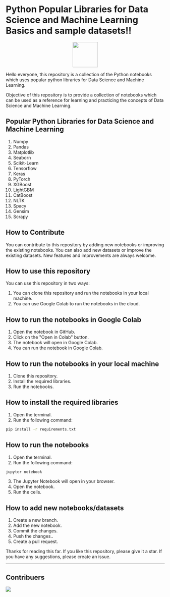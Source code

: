 # Python Popular Libraries for Data Science and Machine Learning Basics and sample datasets!!

<div id="badges" align="center">
<img height = "80px" src="https://cdn.jsdelivr.net/gh/devicons/devicon/icons/python/python-original.svg" />
</div>

Hello everyone, this repository is a collection of the Python notebooks which uses popular python libraries for Data Science and Machine Learning.

Objective of this repository is to provide a collection of notebooks which can be used as a reference for learning and practicing the concepts of Data Science and Machine Learning.

## Popular Python Libraries for Data Science and Machine Learning

1. Numpy
2. Pandas
3. Matplotlib
4. Seaborn
5. Scikit-Learn
6. Tensorflow
7. Keras
8. PyTorch
9. XGBoost
10. LightGBM
11. CatBoost
12. NLTK
13. Spacy
14. Gensim
15. Scrapy

## How to Contribute

You can contribute to this repository by adding new notebooks or improving the existing notebooks. You can also add new datasets or improve the existing datasets.
New features and improvements are always welcome.

## How to use this repository

You can use this repository in two ways:

1. You can clone this repository and run the notebooks in your local machine.
2. You can use Google Colab to run the notebooks in the cloud.

## How to run the notebooks in Google Colab

1. Open the notebook in GitHub.
2. Click on the "Open in Colab" button.
3. The notebook will open in Google Colab.
4. You can run the notebook in Google Colab.

## How to run the notebooks in your local machine

1. Clone this repository.
2. Install the required libraries.
3. Run the notebooks.

## How to install the required libraries

1. Open the terminal.
2. Run the following command:

```bash
pip install -r requirements.txt
```

## How to run the notebooks

1. Open the terminal.
2. Run the following command:

```bash
jupyter notebook
```

3. The Jupyter Notebook will open in your browser.
4. Open the notebook.
5. Run the cells.

## How to add new notebooks/datasets

1. Create a new branch.
2. Add the new notebook.
3. Commit the changes.
4. Push the changes..
5. Create a pull request.

Thanks for reading this far. If you like this repository, please give it a star. If you have any suggestions, please create an issue.

<hr>

## Contribuers
<a href="https://github.com/Anjali2201/Python-notebooks/graphs/contributors">
  <img src="https://contrib.rocks/image?repo=Anjali2201/Python-notebooks" />
</a>
